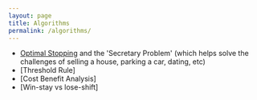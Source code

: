 ```yaml
---
layout: page
title: Algorithms
permalink: /algorithms/
---
```


- [Optimal Stopping](https://en.wikipedia.org/wiki/Optimal_stopping) and the 'Secretary Problem' (which helps solve the challenges of selling a house, parking a car, dating, etc)
- [Threshold Rule]
- [Cost Benefit Analysis]
- [Win-stay vs lose-shift]